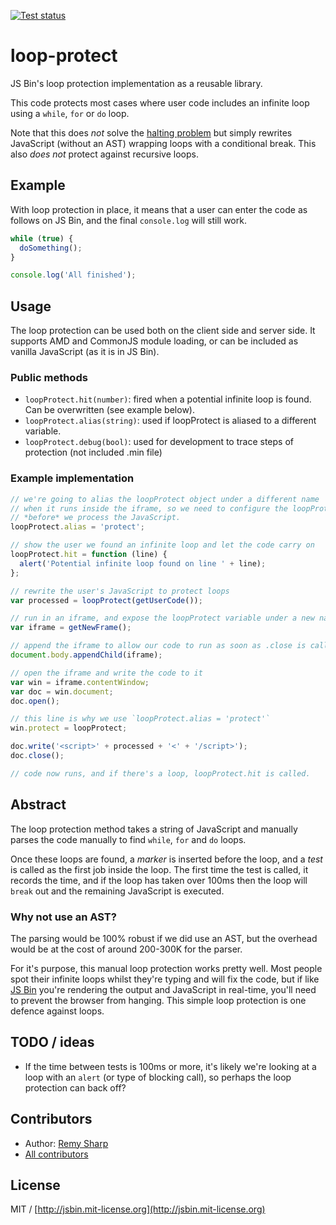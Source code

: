 [![Test status](https://api.travis-ci.org/jsbin/loop-protect.svg?branch=master)](https://travis-ci.org/jsbin/loop-protect)

# loop-protect

JS Bin's loop protection implementation as a reusable library.

This code protects most cases where user code includes an infinite loop using a `while`, `for` or `do` loop.

Note that this does *not* solve the [halting problem](http://en.wikipedia.org/wiki/Halting_problem) but simply rewrites JavaScript (without an AST) wrapping loops with a conditional break. This also *does not* protect against recursive loops.

## Example

With loop protection in place, it means that a user can enter the code as follows on JS Bin, and the final `console.log` will still work.

```js
while (true) {
  doSomething();
}

console.log('All finished');
```

## Usage

The loop protection can be used both on the client side and server side. It supports AMD and CommonJS module loading, or can be included as vanilla JavaScript (as it is in JS Bin).


### Public methods

- `loopProtect.hit(number)`: fired when a potential infinite loop is found. Can be overwritten (see example below).
- `loopProtect.alias(string)`: used if loopProtect is aliased to a different variable.
- `loopProtect.debug(bool)`: used for development to trace steps of protection (not included .min file)

### Example implementation

```js
// we're going to alias the loopProtect object under a different name
// when it runs inside the iframe, so we need to configure the loopProtect
// *before* we process the JavaScript.
loopProtect.alias = 'protect';

// show the user we found an infinite loop and let the code carry on
loopProtect.hit = function (line) {
  alert('Potential infinite loop found on line ' + line);
};

// rewrite the user's JavaScript to protect loops
var processed = loopProtect(getUserCode());

// run in an iframe, and expose the loopProtect variable under a new name
var iframe = getNewFrame();

// append the iframe to allow our code to run as soon as .close is called
document.body.appendChild(iframe);

// open the iframe and write the code to it
var win = iframe.contentWindow;
var doc = win.document;
doc.open();

// this line is why we use `loopProtect.alias = 'protect'`
win.protect = loopProtect;

doc.write('<script>' + processed + '<' + '/script>');
doc.close();

// code now runs, and if there's a loop, loopProtect.hit is called.
```

## Abstract

The loop protection method takes a string of JavaScript and manually parses the code manually to find `while`, `for` and `do` loops.

Once these loops are found, a *marker* is inserted before the loop, and a *test* is called as the first job inside the loop. The first time the test is called, it records the time, and if the loop has taken over 100ms then the loop will `break` out and the remaining JavaScript is executed.

### Why not use an AST?

The parsing would be 100% robust if we did use an AST, but the overhead would be at the cost of around 200-300K for the parser.

For it's purpose, this manual loop protection works pretty well. Most people spot their infinite loops whilst they're typing and will fix the code, but if like [JS Bin](http://jsbin.com) you're rendering the output and JavaScript in real-time, you'll need to prevent the browser from hanging. This simple loop protection is one defence against loops.


## TODO / ideas

- If the time between tests is 100ms or more, it's likely we're looking at a loop with an `alert` (or type of blocking call), so perhaps the loop protection can back off?

## Contributors

- Author: [Remy Sharp](https://github.com/remy)
- [All contributors](https://github.com/jsbin/loop-protect/graphs/contributors)

## License

MIT / [http://jsbin.mit-license.org](http://jsbin.mit-license.org)
